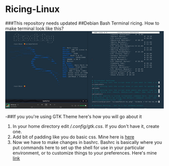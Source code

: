 # Ricing-Linux
###This repository needs updated
##Debian Bash Terminal ricing.
How to make terminal look like this?
![test](lol.jpg)

-##If you you're using GTK Theme here's how you will go about it 
1. In your home directory edit */.config/gtk.css*. If you don't have it, create one.
2. Add bit of padding like you do basic css. 
   Mine here is [here](https://github.com/anushang/Ricing-Linux/blob/master/gtk.css)
3. Now we have to make changes in bashrc. Bashrc is basically where you put commands here to set up the shell for use in your      particular environment, or to customize things to your preferences. 
   Here's mine [link](.bashrc)
   
